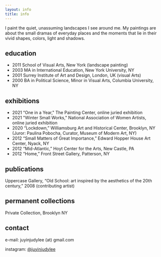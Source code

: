 ```yaml
---
layout: info
title: info
---
```


I paint the quiet, unassuming landscapes I see around me. My paintings are about the small dramas of everyday places and the moments that lie in their vivid shapes, colors, light and shadows. 


education
---------

* 2011 School of Visual Arts, New York (landscape painting)
* 2003 MA in International Education, New York University, NY
* 2001 Surrey Institute of Art and Design, London, UK (visual Arts)
* 2000 BA in Political Science, Minor in Visual Arts, Columbia University, NY



exhibitions
-----------

* 2021  “One in a Year," The Painting Center, online juried exhibition
* 2021  "Winter Small Works," National Association of Women Artists, online juried exhibition
* 2020  “Lockdown,” Williamsburg Art and Historical Center, Brooklyn, NY (Juror: Paulina Pobocha, Curator, Museum of Modern Art, NY)
* 2012  “Small Matters of Great Importance,” Edward Hopper House Art Center, Nyack, NY
* 2012  “Mid-Atlantic,” Hoyt Center for the Arts, New Castle, PA
* 2012  “Home,” Front Street Gallery, Patterson, NY

publications
------------

Uppercase Gallery, “Old School: art inspired by the aesthetics of the 20th century,” 2008 (contributing artist)


permanent collections
-----------
Private Collection, Brooklyn NY


contact
-------

e-mail: juyinjudylee (at) gmail.com

instagram: [@juyinjudylee](https://www.instagram.com/juyinjudylee/)
